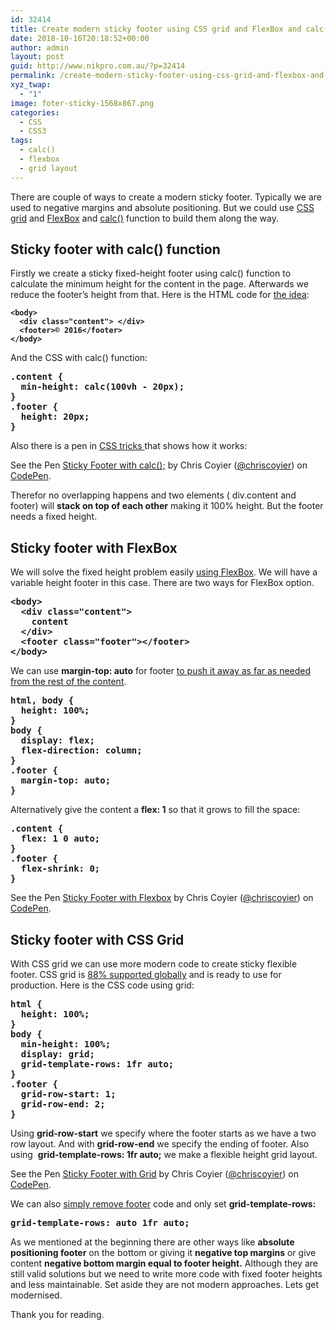 ```yaml
---
id: 32414
title: Create modern sticky footer using CSS grid and FlexBox and calc() function
date: 2018-10-16T20:18:52+00:00
author: admin
layout: post
guid: http://www.nikpro.com.au/?p=32414
permalink: /create-modern-sticky-footer-using-css-grid-and-flexbox-and-calc-function/
xyz_twap:
  - "1"
image: foter-sticky-1568x867.png
categories:
  - CSS
  - CSS3
tags:
  - calc()
  - flexbox
  - grid layout
---
```

There are couple of ways to create a modern sticky footer. Typically we are used to negative margins and absolute positioning. But we could use [CSS grid](http://www.nikpro.com.au/css-grid-layout-review-with-examples-part-1/) and [FlexBox](http://www.nikpro.com.au/how-flexbox-and-auto-margin-work-together-with-examples/) and [calc()](http://www.nikpro.com.au/the-css-calc-function-explained-with-examples/) function to build them along the way.

## Sticky footer with calc() function

Firstly we create a sticky fixed-height footer using calc() function to calculate the minimum height for the content in the page. Afterwards we reduce the footer&#8217;s height from that. Here is the HTML code for <a href="https://priteshgupta.com/2016/05/sticky-css-footer/" target="_blank" rel="noopener noreferrer">the idea</a>:

<pre class="wp-block-preformatted"><strong><code>&lt;body>
  &lt;div class="content"> &lt;/div>
  &lt;footer>© 2016&lt;/footer>
&lt;/body></code></strong></pre>

And the CSS with calc() function:

<pre class="wp-block-preformatted"><strong>.content {
  min-height: calc(100vh - 20px);
}
.footer {
  height: 20px;
}</strong></pre>

Also there is a pen in <a href="https://css-tricks.com/couple-takes-sticky-footer/" target="_blank" rel="noopener noreferrer">CSS tricks </a>that shows how it works:

<p data-height="500" data-theme-id="0" data-slug-hash="jqRXBz" data-default-tab="js,result" data-user="chriscoyier" data-pen-title="Sticky Footer with calc();" class="codepen">
  See the Pen <a href="https://codepen.io/chriscoyier/pen/jqRXBz/">Sticky Footer with calc();</a> by Chris Coyier (<a href="https://codepen.io/chriscoyier">@chriscoyier</a>) on <a href="https://codepen.io">CodePen</a>.
</p>

Therefor no overlapping happens and two elements ( div.content and footer) will **stack on top of each other** making it 100% height. But the footer needs a fixed height.

## Sticky footer with FlexBox

We will solve the fixed height problem easily [using FlexBox](http://www.nikpro.com.au/create-a-simple-website-layout-using-flexbox/). We will have a variable height footer in this case. There are two ways for FlexBox option.

<pre class="wp-block-preformatted"><strong>&lt;body>
  &lt;div class="content">
    content
  &lt;/div>
  &lt;footer class="footer">&lt;/footer>
&lt;/body></strong></pre>

We can use **margin-top: auto** for footer [to push it away as far as needed from the rest of the content](http://www.nikpro.com.au/how-flexbox-and-auto-margin-work-together-with-examples/).

<pre class="wp-block-preformatted"><strong>html, body {
  height: 100%;
}
body {
  display: flex;
  flex-direction: column;
}
.footer {
  margin-top: auto;
}</strong></pre>

Alternatively give the content a **flex: 1** so that it grows to fill the space:

<pre class="wp-block-preformatted"><strong>.content {
  flex: 1 0 auto;
}
.footer {
  flex-shrink: 0;
}</strong></pre>

<p data-height="500" data-theme-id="0" data-slug-hash="RRbKrL" data-default-tab="css,result" data-user="chriscoyier" data-pen-title="Sticky Footer with Flexbox" class="codepen">
  See the Pen <a href="https://codepen.io/chriscoyier/pen/RRbKrL/">Sticky Footer with Flexbox</a> by Chris Coyier (<a href="https://codepen.io/chriscoyier">@chriscoyier</a>) on <a href="https://codepen.io">CodePen</a>.
</p>

## Sticky footer with CSS Grid

With CSS grid we can use more modern code to create sticky flexible footer. CSS grid is <a href="https://caniuse.com/#search=grid" target="_blank" rel="noopener noreferrer">88% supported globally</a> and is ready to use for production. Here is the CSS code using grid:

<pre class="wp-block-preformatted"><strong>html {
  height: 100%;
}
body {
  min-height: 100%;
  display: grid;
  grid-template-rows: 1fr auto;
}
.footer {
  grid-row-start: 1;
  grid-row-end: 2;
}</strong></pre>

Using **grid-row-start** we specify where the footer starts as we have a two row layout. And with **grid-row-end** we specify the ending of footer. Also using  **grid-template-rows: 1fr auto;** we make a flexible height grid layout.

<p data-height="500" data-theme-id="0" data-slug-hash="YWKNrE" data-default-tab="js,result" data-user="chriscoyier" data-pen-title="Sticky Footer with Grid" class="codepen">
  See the Pen <a href="https://codepen.io/chriscoyier/pen/YWKNrE/">Sticky Footer with Grid</a> by Chris Coyier (<a href="https://codepen.io/chriscoyier">@chriscoyier</a>) on <a href="https://codepen.io">CodePen</a>.
</p>

We can also <a href="https://developer.mozilla.org/en-US/docs/Web/CSS/Layout_cookbook/Sticky_footers" target="_blank" rel="noopener noreferrer">simply remove footer</a> code and only set **grid-template-rows:**

<pre class="wp-block-preformatted"><strong>grid-template-rows: auto 1fr auto;</strong></pre>

As we mentioned at the beginning there are other ways like **absolute positioning footer** on the bottom or giving it **negative top margins** or give content **negative bottom margin equal to footer height.** Although they are still valid solutions but we need to write more code with fixed footer heights and less maintainable. Set aside they are not modern approaches. Lets get modernised.

Thank you for reading.